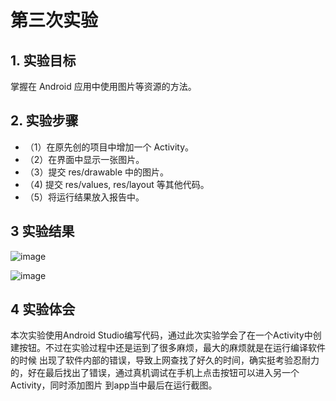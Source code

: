 # 第三次实验

## 1. 实验目标

掌握在 Android 应用中使用图片等资源的方法。

## 2. 实验步骤

- （1）在原先创的项目中增加一个 Activity。
- （2）在界面中显示一张图片。
- （3）提交 res/drawable 中的图片。
- （4) 提交 res/values, res/layout 等其他代码。
- （5）将运行结果放入报告中。

## 3 实验结果

![image](https://github.com/Edison-Yan/android-labs-2018/blob/master/soft1614080902210/31.PNG)

![image](https://github.com/Edison-Yan/android-labs-2018/blob/master/soft1614080902210/32.PNG)

## 4 实验体会

本次实验使用Android Studio编写代码，通过此次实验学会了在一个Activity中创建按钮。不过在实验过程中还是运到了很多麻烦，最大的麻烦就是在运行编译软件的时候 出现了软件内部的错误，导致上网查找了好久的时间，确实挺考验忍耐力的，好在最后找出了错误，通过真机调试在手机上点击按钮可以进入另一个Activity，同时添加图片 到app当中最后在运行截图。

